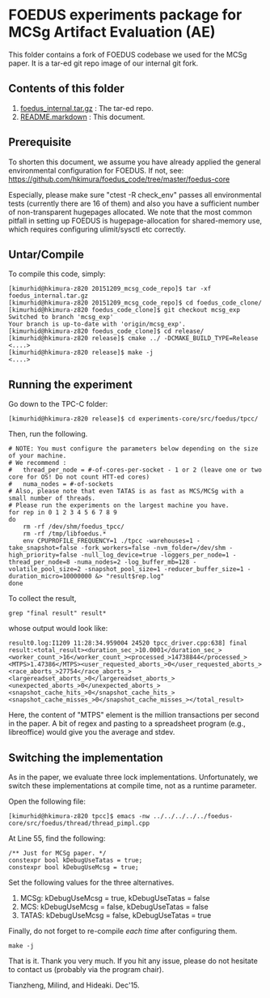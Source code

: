 FOEDUS experiments package for MCSg Artifact Evaluation (AE)
========
This folder contains a fork of FOEDUS codebase we used for the MCSg paper.
It is a tar-ed git repo image of our internal git fork.

Contents of this folder
--------

1. [foedus_internal.tar.gz](foedus_internal.tar.gz) : The tar-ed repo.
2. [README.markdown](README.markdown) : This document.


Prerequisite
--------
To shorten this document, we assume you have already applied the general environmental
configuration for FOEDUS. If not, see:
  https://github.com/hkimura/foedus_code/tree/master/foedus-core

Especially, please make sure "ctest -R check_env" passes all environmental tests
(currently there are 16 of them) and also you have a sufficient number of
non-transparent hugepages allocated. We note that the most common pitfall in
setting up FOEDUS is hugepage-allocation for shared-memory use, which requires
configuring ulimit/sysctl etc correctly.


Untar/Compile
--------
To compile this code, simply:

    [kimurhid@hkimura-z820 20151209_mcsg_code_repo]$ tar -xf foedus_internal.tar.gz 
    [kimurhid@hkimura-z820 20151209_mcsg_code_repo]$ cd foedus_code_clone/
    [kimurhid@hkimura-z820 foedus_code_clone]$ git checkout mcsg_exp 
    Switched to branch 'mcsg_exp'
    Your branch is up-to-date with 'origin/mcsg_exp'.
    [kimurhid@hkimura-z820 foedus_code_clone]$ cd release/
    [kimurhid@hkimura-z820 release]$ cmake ../ -DCMAKE_BUILD_TYPE=Release
    <....>
    [kimurhid@hkimura-z820 release]$ make -j
    <....>

Running the experiment
--------
Go down to the TPC-C folder:

    [kimurhid@hkimura-z820 release]$ cd experiments-core/src/foedus/tpcc/
    
Then, run the following.
    
    # NOTE: You must configure the parameters below depending on the size of your machine.
    # We recommend :
    #   thread_per_node = #-of-cores-per-socket - 1 or 2 (leave one or two core for OS! Do not count HTT-ed cores)
    #   numa_nodes = #-of-sockets
    # Also, please note that even TATAS is as fast as MCS/MCSg with a small number of threads.
    # Please run the experiments on the largest machine you have.
    for rep in 0 1 2 3 4 5 6 7 8 9
    do
        rm -rf /dev/shm/foedus_tpcc/
        rm -rf /tmp/libfoedus.*
        env CPUPROFILE_FREQUENCY=1 ./tpcc -warehouses=1 -take_snapshot=false -fork_workers=false -nvm_folder=/dev/shm -high_priority=false -null_log_device=true -loggers_per_node=1 -thread_per_node=8 -numa_nodes=2 -log_buffer_mb=128 -volatile_pool_size=2 -snapshot_pool_size=1 -reducer_buffer_size=1 -duration_micro=10000000 &> "result$rep.log"
    done

To collect the result,

    grep "final result" result*

whose output would look like:

    result0.log:I1209 11:28:34.959004 24520 tpcc_driver.cpp:638] final result:<total_result><duration_sec_>10.0001</duration_sec_><worker_count_>16</worker_count_><processed_>14738844</processed_><MTPS>1.47386</MTPS><user_requested_aborts_>0</user_requested_aborts_><race_aborts_>27754</race_aborts_><largereadset_aborts_>0</largereadset_aborts_><unexpected_aborts_>0</unexpected_aborts_><snapshot_cache_hits_>0</snapshot_cache_hits_><snapshot_cache_misses_>0</snapshot_cache_misses_></total_result>

Here, the content of "MTPS" element is the million transactions per second in the paper.
A bit of regex and pasting to a spreadsheet program (e.g., libreoffice) would give
you the average and stdev.

Switching the implementation
--------
As in the paper, we evaluate three lock implementations.
Unfortunately, we switch these implementations at compile time, not as a runtime parameter.

Open the following file:

    [kimurhid@hkimura-z820 tpcc]$ emacs -nw ../../../../../foedus-core/src/foedus/thread/thread_pimpl.cpp

At Line 55, find the following:
    
    /** Just for MCSg paper. */
    constexpr bool kDebugUseTatas = true;
    constexpr bool kDebugUseMcsg = true;

Set the following values for the three alternatives.

1. MCSg: kDebugUseMcsg = true, kDebugUseTatas = false
2. MCS: kDebugUseMcsg = false, kDebugUseTatas = false
3. TATAS: kDebugUseMcsg = false, kDebugUseTatas = true

Finally, do not forget to re-compile *each time* after configuring them.

    make -j

That is it. Thank you very much.
If you hit any issue, please do not hesitate to contact us (probably via the program chair).

Tianzheng, Milind, and Hideaki. Dec'15.
